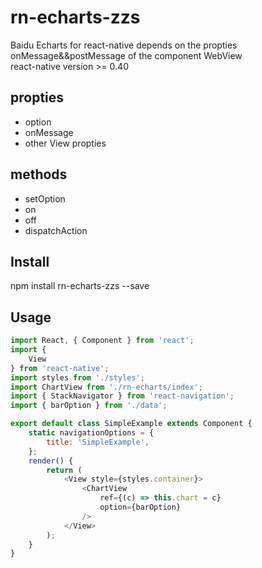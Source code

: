 # rn-echarts-zzs
Baidu Echarts for react-native depends on the propties onMessage&amp;&amp;postMessage of the component WebView  
react-native version >= 0.40

## propties
* option
* onMessage
* other View propties

## methods
* setOption
* on
* off
* dispatchAction 

## Install
npm install rn-echarts-zzs --save

## Usage

```javascript 
import React, { Component } from 'react';
import {
    View
} from 'react-native';
import styles from './styles';
import ChartView from './rn-echarts/index';
import { StackNavigator } from 'react-navigation';
import { barOption } from './data';

export default class SimpleExample extends Component {
    static navigationOptions = {
        title: 'SimpleExample',
    };
    render() {
        return (
            <View style={styles.container}>
                <ChartView
                    ref={(c) => this.chart = c}
                    option={barOption}
                />
            </View>
        );
    }
}
```